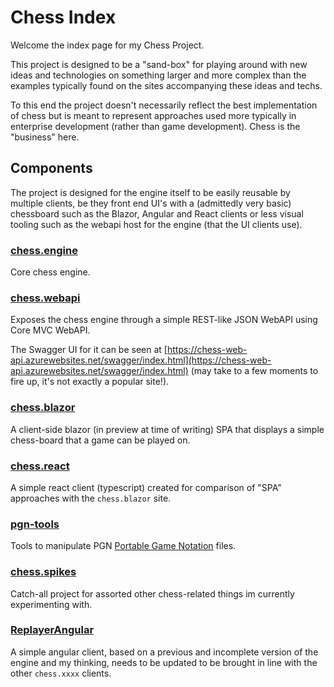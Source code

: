 # Chess Index

Welcome the index page for my Chess Project.

This project is designed to be a "sand-box" for playing around with new ideas and technologies on something larger and more complex than the examples typically found on the sites accompanying these ideas and techs.

To this end the project doesn't necessarily reflect the best implementation of chess but is meant to represent approaches used more typically in enterprise development (rather than game development). Chess is the "business" here.

## Components

The project is designed for the engine itself to be easily reusable by multiple clients, be they front end UI's with a (admittedly very basic) chessboard such as the Blazor, Angular and React clients or less visual tooling such as the webapi host for the engine (that the UI clients use).

### [chess.engine](https://github.com/Chrislee187/chess.engine)

Core chess engine.

### [chess.webapi](https://github.com/Chrislee187/chess.webapi)

Exposes the chess engine through a simple REST-like JSON WebAPI using Core MVC WebAPI.

The Swagger UI for it can be seen at [https://chess-web-api.azurewebsites.net/swagger/index.html](https://chess-web-api.azurewebsites.net/swagger/index.html) (may take to a few moments to fire up, it's not exactly a popular site!).


### [chess.blazor](https://github.com/Chrislee187/chess.blazor)

A client-side blazor (in preview at time of writing) SPA that displays a simple chess-board that a game can be played on.

### [chess.react](https://github.com/Chrislee187/chess.reactredux)

A simple react client (typescript) created for comparison of "SPA" approaches with the `chess.blazor` site.

### [pgn-tools](https://github.com/Chrislee187/pgn-tools)

Tools to manipulate PGN [Portable Game Notation](https://en.wikipedia.org/wiki/Portable_Game_Notation) files.

### [chess.spikes](https://github.com/Chrislee187/chess.spikes)

Catch-all project for assorted other chess-related things im currently experimenting with.

### [ReplayerAngular](https://github.com/Chrislee187/ReplayerAngular)

A simple angular client, based on a previous and incomplete version of the engine and my thinking, needs to be updated to be brought in line with the other `chess.xxxx` clients.
